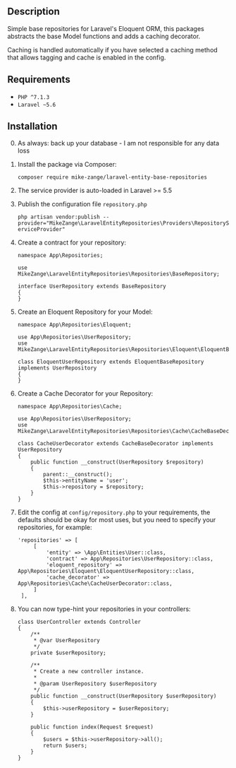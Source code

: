 ## Description
Simple base repositories for Laravel's Eloquent ORM, this packages abstracts the base Model functions and adds a caching decorator.

Caching is handled automatically if you have selected a caching method that allows tagging and cache is enabled in the config.

## Requirements

- `PHP ^7.1.3`
- `Laravel ~5.6`

## Installation

0. As always: back up your database - I am not responsible for any data loss

1. Install the package via Composer:

    `composer require mike-zange/laravel-entity-base-repositories`

2. The service provider is auto-loaded in Laravel >= 5.5

3. Publish the configuration file `repository.php`

    `php artisan vendor:publish --provider="MikeZange\LaravelEntityRepositories\Providers\RepositoryServiceProvider"`

4. Create a contract for your repository:
    ```
    namespace App\Repositories;
    
    use MikeZange\LaravelEntityRepositories\Repositories\BaseRepository;
    
    interface UserRepository extends BaseRepository
    {
    }
    ```

5. Create an Eloquent Repository for your Model:
    ```
    namespace App\Repositories\Eloquent;
    
    use App\Repositories\UserRepository;
    use MikeZange\LaravelEntityRepositories\Repositories\Eloquent\EloquentBaseRepository;
    
    class EloquentUserRepository extends EloquentBaseRepository implements UserRepository
    {
    }
    ```
    
6. Create a Cache Decorator for your Repository:
    ```
    namespace App\Repositories\Cache;
    
    use App\Repositories\UserRepository;
    use MikeZange\LaravelEntityRepositories\Repositories\Cache\CacheBaseDecorator;
    
    class CacheUserDecorator extends CacheBaseDecorator implements UserRepository
    {
        public function __construct(UserRepository $repository)
        {
            parent::__construct();
            $this->entityName = 'user';
            $this->repository = $repository;
        }
    }
    ```

7. Edit the config at `config/repository.php` to your requirements, the defaults should be okay for most uses, but you need to specify your repositories, for example:
    ```
    'repositories' => [
         [
             'entity' => \App\Entities\User::class,
             'contract' => App\Repositories\UserRepository::class,
             'eloquent_repository' => App\Repositories\Eloquent\EloquentUserRepository::class,
             'cache_decorator' => App\Repositories\Cache\CacheUserDecorator::class,
         ]
     ],
     ```
8. You can now type-hint your repositories in your controllers:
    ```
    class UserController extends Controller
    {
        /**
         * @var UserRepository
         */
        private $userRepository;
    
        /**
         * Create a new controller instance.
         *
         * @param UserRepository $userRepository
         */
        public function __construct(UserRepository $userRepository)
        {
            $this->userRepository = $userRepository;
        }
        
        public function index(Request $request)
        {
            $users = $this->userRepository->all();
            return $users;
        }
    }
    ```
